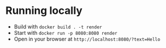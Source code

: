 
# Running locally

* Build with `docker build . -t render`
* Start with `docker run -p 8080:8080 render`
* Open in your browser at `http://localhost:8080/?text=Hello`